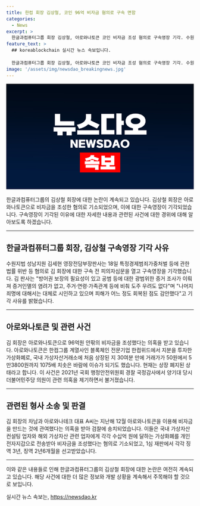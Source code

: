 ```yaml
---
title: 한컴 회장 김상철, 코인 96억 비자금 혐의로 구속 면함
categories:
  - News
excerpt: >
  한글과컴퓨터그룹 회장 김상철, 아로와나토큰 코인 비자금 조성 혐의로 구속영장 기각. 수원지법 성남지원은 김 상고 영장전담부장판사가 구속전 피의자심문 후 방어권 보장 필요, 공범증거 조사 진행으로 증거인멸 우려 없음이라며 기각 사유를 밝혔다. 김 회장은 아로와나토큰으로 96억원 비자금 조성 의혹, 아로나와토큰 상장 후 30분 만에 거래가 1075배 치솟다 폐지. 1심에서는 선고 받았던 김 회장의 차남과 A씨도 구속된 상태다.
feature_text: >
  ## koreablockchain 실시간 뉴스 속보입니다.

  한글과컴퓨터그룹 회장 김상철, 아로와나토큰 코인 비자금 조성 혐의로 구속영장 기각. 수원지법 성남지원은 김 상고 영장전담부장판사가 구속전 피의자심문 후 방어권 보장 필요, 공범증거 조사 진행으로 증거인멸 우려 없음이라며 기각 사유를 밝혔다. 김 회장은 아로와나토큰으로 96억원 비자금 조성 의혹, 아로나와토큰 상장 후 30분 만에 거래가 1075배 치솟다 폐지. 1심에서는 선고 받았던 김 회장의 차남과 A씨도 구속된 상태다.
image: '/assets/img/newsdao_breakingnews.jpg'
---
```


<p><img src="/assets/img/newsdao_breakingnews.jpg" alt="koreablockchain 속보" /></p>

<p>한글과컴퓨터그룹의 김상철 회장에 대한 논란이 계속되고 있습니다. 김상철 회장은 아로와나토큰으로 비자금을 조성한 혐의로 기소되었으며, 이에 대한 구속영장이 기각되었습니다. 구속영장이 기각된 이유에 대한 자세한 내용과 관련된 사건에 대한 경위에 대해 알아보도록 하겠습니다. </p>

<hr />

<h2 data-ke-size="size26">한글과컴퓨터그룹 회장, 김상철 구속영장 기각 사유</h2>

<p data-ke-size="size16">수원지법 성남지원 김세현 영장전담부장판사는 18일 특정경제범죄가중처벌 등에 관한 법률 위반 등 혐의로 김 회장에 대한 구속 전 피의자심문을 열고 구속영장을 기각했습니다. 김 판사는 "방어권 보장의 필요성이 있고 공범 등에 대한 광범위한 증거 조사가 이뤄져 증거인멸의 염려가 없고, 주거·연령·가족관계 등에 비춰 도주 우려도 없다"며 "나머지 죄명에 대해서는 대체로 시인하고 있으며 피해가 어느 정도 회복된 점도 감안했다"고 기각 사유를 밝혔습니다.</p>

<hr />

<h2 data-ke-size="size26">아로와나토큰 및 관련 사건</h2>

<p data-ke-size="size16">김 회장은 아로와나토큰으로 96억원 안팎의 비자금을 조성했다는 의혹을 받고 있습니다. 아로와나토큰은 한컴그룹 계열사인 블록체인 전문기업 한컴위드에서 지분을 투자한 가상화폐로, 국내 가상자산거래소에 처음 상장된 지 30여분 만에 거래가가 50원에서 5만3800원까지 1075배 치솟은 바람에 이슈가 되기도 했습니다. 현재는 상장 폐지된 상태라고 합니다. 이 사건은 2021년 국회 행정안전위원회 경찰 국정감사에서 양기대 당시 더불어민주당 의원이 관련 의혹을 제기하면서 불거졌습니다.</p>

<hr />

<h2 data-ke-size="size26">관련된 형사 소송 및 판결</h2>

<p data-ke-size="size16">김 회장의 차남과 아로와나테크 대표 A씨는 지난해 12월 아로와나토큰을 이용해 비자금을 만드는 것에 관여했다는 의혹을 받아 검찰에 송치되었습니다. 이들은 국내 가상자산 컨설팅 업자와 해외 가상자산 관련 업자에게 각각 수십억 원에 달하는 가상화폐를 개인 전자지갑으로 전송받아 비자금을 조성했다는 혐의로 기소되었고, 1심 재판에서 각각 징역 3년, 징역 2년6개월을 선고받았습니다.</p>

<hr />

<p>이와 같은 내용들로 인해 한글과컴퓨터그룹의 김상철 회장에 대한 논란은 여전히 계속되고 있습니다. 해당 사건에 대한 더 많은 정보와 개발 상황을 계속해서 주목해야 할 것으로 보입니다.</p>
실시간 뉴스 속보는, <a href="https://newsdao.kr" rel="dofollow">https://newsdao.kr</a>


